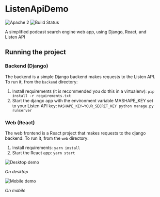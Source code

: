# ListenApiDemo

![Apache 2](https://img.shields.io/hexpm/l/plug.svg) 
![Build Status](https://travis-ci.com/ListenNotes/ListenApiDemo.svg?branch=master)

A simplified podcast search engine web app, using Django, React, and Listen API

## Running the project

### Backend (Django)

The backend is a simple Django backend makes requests to the Listen API. To run it, from the `backend` directory:

1. Install requirements (it is recommended you do this in a virtualenv): `pip install -r requirements.txt`
1. Start the django app with the environment variable MASHAPE_KEY set to your Listen API key: `MASHAPE_KEY=YOUR_SECRET_KEY python manage.py runserver`

### Web (React)

The web frontend is a React project that makes requests to the django backend. To run it, from the `web` directory:

1. Install requirements: `yarn install`
1. Start the React app: `yarn start`

![Desktop demo](https://github.com/wenbinf/ListenApiDemo/blob/master/resources/desktop.png)

*On desktop*

![Mobile demo](https://github.com/wenbinf/ListenApiDemo/blob/master/resources/mobile.png)

*On mobile*
